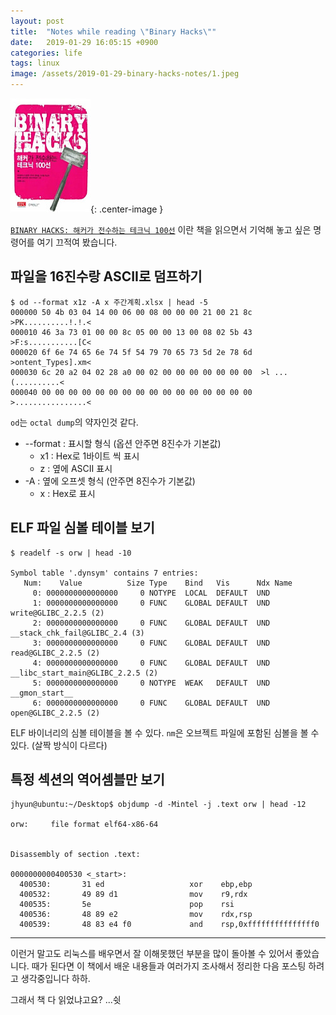 ```yaml
---
layout: post
title:  "Notes while reading \"Binary Hacks\""
date:   2019-01-29 16:05:15 +0900
categories: life
tags: linux
image: /assets/2019-01-29-binary-hacks-notes/1.jpeg
---
```


![이미지](/assets/2019-01-29-binary-hacks-notes/1.jpeg){: .center-image }

[`BINARY HACKS: 해커가 전수하는 테크닉 100선`](https://books.google.co.kr/books/about/BINARY_HACKS_%ED%95%B4%EC%BB%A4%EA%B0%80_%EC%A0%84%EC%88%98%ED%95%98%EB%8A%94_%ED%85%8C.html?id=vKqYMQAACAAJ&redir_esc=y) 이란 책을 읽으면서 기억해 놓고 싶은 명령어를 여기 끄적여 봤습니다.

## 파일을 16진수랑 ASCII로 덤프하기

```
$ od --format x1z -A x 주간계획.xlsx | head -5
000000 50 4b 03 04 14 00 06 00 08 00 00 00 21 00 21 8c  >PK..........!.!.<
000010 46 3a 73 01 00 00 8c 05 00 00 13 00 08 02 5b 43  >F:s...........[C<
000020 6f 6e 74 65 6e 74 5f 54 79 70 65 73 5d 2e 78 6d  >ontent_Types].xm<
000030 6c 20 a2 04 02 28 a0 00 02 00 00 00 00 00 00 00  >l ...(..........<
000040 00 00 00 00 00 00 00 00 00 00 00 00 00 00 00 00  >................<
```

`od`는 `octal dump`의 약자인것 같다. 

- --format : 표시할 형식 (옵션 안주면 8진수가 기본값)
  - x1 : Hex로 1바이트 씩 표시
  - z : 옆에 ASCII 표시
- -A : 옆에 오프셋 형식 (안주면 8진수가 기본값)
  - x : Hex로 표시

## ELF 파일 심볼 테이블 보기

```
$ readelf -s orw | head -10

Symbol table '.dynsym' contains 7 entries:
   Num:    Value          Size Type    Bind   Vis      Ndx Name
     0: 0000000000000000     0 NOTYPE  LOCAL  DEFAULT  UND
     1: 0000000000000000     0 FUNC    GLOBAL DEFAULT  UND write@GLIBC_2.2.5 (2)
     2: 0000000000000000     0 FUNC    GLOBAL DEFAULT  UND __stack_chk_fail@GLIBC_2.4 (3)
     3: 0000000000000000     0 FUNC    GLOBAL DEFAULT  UND read@GLIBC_2.2.5 (2)
     4: 0000000000000000     0 FUNC    GLOBAL DEFAULT  UND __libc_start_main@GLIBC_2.2.5 (2)
     5: 0000000000000000     0 NOTYPE  WEAK   DEFAULT  UND __gmon_start__
     6: 0000000000000000     0 FUNC    GLOBAL DEFAULT  UND open@GLIBC_2.2.5 (2)
```

ELF 바이너리의 심볼 테이블을 볼 수 있다. `nm`은 오브젝트 파일에 포함된 심볼을 볼 수 있다. (살짝 방식이 다르다)

## 특정 섹션의 역어셈블만 보기

```
jhyun@ubuntu:~/Desktop$ objdump -d -Mintel -j .text orw | head -12

orw:     file format elf64-x86-64


Disassembly of section .text:

0000000000400530 <_start>:
  400530:       31 ed                   xor    ebp,ebp
  400532:       49 89 d1                mov    r9,rdx
  400535:       5e                      pop    rsi
  400536:       48 89 e2                mov    rdx,rsp
  400539:       48 83 e4 f0             and    rsp,0xfffffffffffffff0
```

---

이런거 말고도 리눅스를 배우면서 잘 이해못했던 부분을 많이 돌아볼 수 있어서 좋았습니다. 때가 된다면 이 책에서 배운 내용들과 여러가지 조사해서 정리한 다음 포스팅 하려고 생각중입니다 하하.

그래서 책 다 읽었냐고요? ...쉿